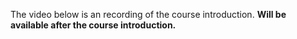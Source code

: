 The video below is an recording of the course introduction.
**Will be available after the course introduction.**

